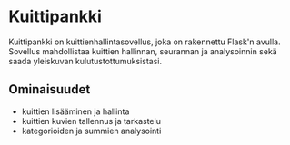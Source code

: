 # Kuittipankki
Kuittipankki on kuittienhallintasovellus, joka on rakennettu Flask'n avulla. Sovellus mahdollistaa kuittien hallinnan, seurannan ja analysoinnin sekä saada yleiskuvan kulutustottumuksistasi.

## Ominaisuudet
- kuittien lisääminen ja hallinta
- kuittien kuvien tallennus ja tarkastelu
- kategorioiden ja summien analysointi
